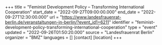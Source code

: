 +++
title = "Feminist Development Policy – Transforming International Cooperation"
start_date = "2022-09-27T09:00:00.000"
end_date = "2022-09-27T12:30:00.000"
url = "https://www.landesfrauenrat-berlin.de/veranstaltungen-in-berlin/?event_id1=6211"
identifier = "feminist-development-policy-transforming-international-cooperation"
type = "event"
updated = "2022-09-26T01:50:20.000"
source = "Landesfrauenrat Berlin"
organizer = "BMZ"
languages = []
[contact]
[location]
+++